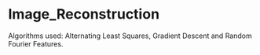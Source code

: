 # Image_Reconstruction
Algorithms used: Alternating Least Squares, Gradient Descent and Random Fourier Features.
